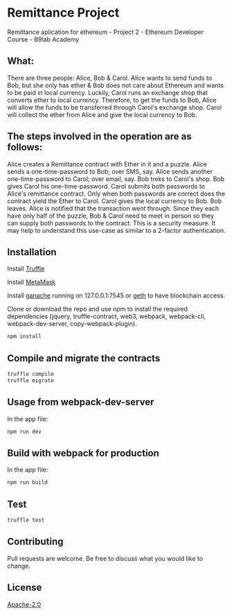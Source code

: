# Remittance Project

Remittance aplication for ethereum - Project 2 - Ethereum Developer Course - B9lab Academy

## What:

There are three people: Alice, Bob & Carol.
Alice wants to send funds to Bob, but she only has ether & Bob does not care about Ethereum and wants to be paid in local currency.
Luckily, Carol runs an exchange shop that converts ether to local currency.
Therefore, to get the funds to Bob, Alice will allow the funds to be transferred through Carol's exchange shop. Carol will collect the ether from Alice and give the local currency to Bob.

## The steps involved in the operation are as follows:

Alice creates a Remittance contract with Ether in it and a puzzle.
Alice sends a one-time-password to Bob; over SMS, say.
Alice sends another one-time-password to Carol; over email, say.
Bob treks to Carol's shop.
Bob gives Carol his one-time-password.
Carol submits both passwords to Alice's remittance contract.
Only when both passwords are correct does the contract yield the Ether to Carol.
Carol gives the local currency to Bob.
Bob leaves.
Alice is notified that the transaction went through.
Since they each have only half of the puzzle, Bob & Carol need to meet in person so they can supply both passwords to the contract. This is a security measure. It may help to understand this use-case as similar to a 2-factor authentication.

## Installation

Install [Truffle](https://trufflesuite.com)

Install [MetaMask](https://metamask.io)

Install [ganache](https://github.com/trufflesuite/ganache) running on 127.0.0.1:7545 
or [geth](https://geth.ethereum.org/) to have blockchain access.

Clone or download the repo and use npm to install the required dependencies (jquery, truffle-contract, web3, webpack, webpack-cli, webpack-dev-server, copy-webpack-plugin).

```bash
npm install
```

## Compile and migrate the contracts

```bash
truffle compile
truffle migrate
```

## Usage from webpack-dev-server

In the app file:

```bash
npm run dev
```

## Build with webpack for production

In the app file:

```bash
npm run build
```

## Test

```bash
truffle test
```

## Contributing
Pull requests are welcome. Be free to discuss what you would like to change.

## License
[Apache-2.0](https://choosealicense.com/licenses/apache-2.0/)